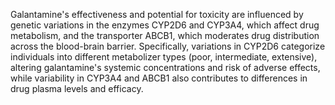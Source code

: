 Galantamine's effectiveness and potential for toxicity are influenced by genetic variations in the enzymes CYP2D6 and CYP3A4, which affect drug metabolism, and the transporter ABCB1, which moderates drug distribution across the blood-brain barrier. Specifically, variations in CYP2D6 categorize individuals into different metabolizer types (poor, intermediate, extensive), altering galantamine's systemic concentrations and risk of adverse effects, while variability in CYP3A4 and ABCB1 also contributes to differences in drug plasma levels and efficacy.